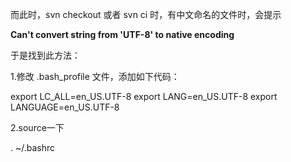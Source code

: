 而此时，svn checkout 或者 svn ci 时，有中文命名的文件时，会提示

**Can't convert string from 'UTF-8' to native encoding**

于是找到此方法：

1.修改 .bash_profile 文件，添加如下代码：

export LC_ALL=en_US.UTF-8
export LANG=en_US.UTF-8
export LANGUAGE=en_US.UTF-8

 

2.source一下

. ~/.bashrc